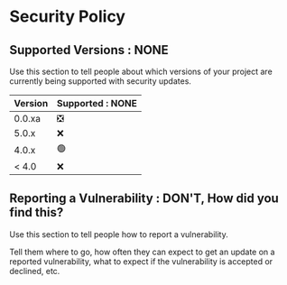 # Security Policy

## Supported Versions : NONE

Use this section to tell people about which versions of your project are
currently being supported with security updates.

| Version | Supported   : NONE |
| ------- | ------------------ |
| 0.0.xa  | :negative_squared_cross_mark:     |
| 5.0.x   | :x:                |
| 4.0.x   | :green_circle:     |
| < 4.0   | :x:                |

## Reporting a Vulnerability :  DON'T, How did you find this?

Use this section to tell people how to report a vulnerability.

Tell them where to go, how often they can expect to get an update on a
reported vulnerability, what to expect if the vulnerability is accepted or
declined, etc.
